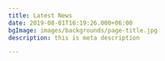 ```yaml
---
title: Latest News
date: 2019-08-01T16:19:26.000+06:00
bgImage: images/backgrounds/page-title.jpg
description: this is meta description

---
```

